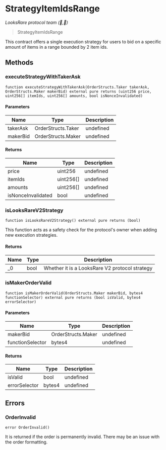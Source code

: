 # StrategyItemIdsRange

*LooksRare protocol team (👀,💎)*

> StrategyItemIdsRange

This contract offers a single execution strategy for users to bid on         a specific amount of items in a range bounded by 2 item ids.



## Methods

### executeStrategyWithTakerAsk

```solidity
function executeStrategyWithTakerAsk(OrderStructs.Taker takerAsk, OrderStructs.Maker makerBid) external pure returns (uint256 price, uint256[] itemIds, uint256[] amounts, bool isNonceInvalidated)
```





#### Parameters

| Name | Type | Description |
|---|---|---|
| takerAsk | OrderStructs.Taker | undefined |
| makerBid | OrderStructs.Maker | undefined |

#### Returns

| Name | Type | Description |
|---|---|---|
| price | uint256 | undefined |
| itemIds | uint256[] | undefined |
| amounts | uint256[] | undefined |
| isNonceInvalidated | bool | undefined |

### isLooksRareV2Strategy

```solidity
function isLooksRareV2Strategy() external pure returns (bool)
```

This function acts as a safety check for the protocol&#39;s owner when adding new execution strategies.




#### Returns

| Name | Type | Description |
|---|---|---|
| _0 | bool | Whether it is a LooksRare V2 protocol strategy |

### isMakerOrderValid

```solidity
function isMakerOrderValid(OrderStructs.Maker makerBid, bytes4 functionSelector) external pure returns (bool isValid, bytes4 errorSelector)
```





#### Parameters

| Name | Type | Description |
|---|---|---|
| makerBid | OrderStructs.Maker | undefined |
| functionSelector | bytes4 | undefined |

#### Returns

| Name | Type | Description |
|---|---|---|
| isValid | bool | undefined |
| errorSelector | bytes4 | undefined |




## Errors

### OrderInvalid

```solidity
error OrderInvalid()
```

It is returned if the order is permanently invalid.         There may be an issue with the order formatting.






